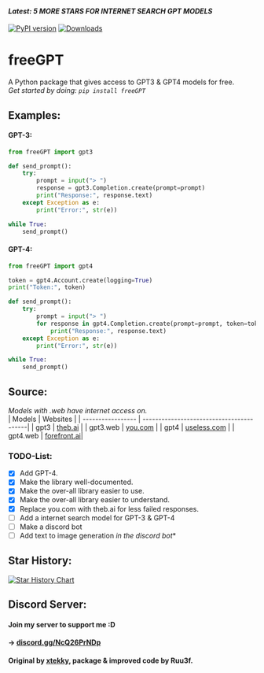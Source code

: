 #### *Latest: 5 MORE STARS FOR INTERNET SEARCH GPT MODELS*
[![PyPI version](https://badge.fury.io/py/freeGPT.svg)](https://badge.fury.io/py/freeGPT)
[![Downloads](https://static.pepy.tech/personalized-badge/freeGPT?period=month&units=international_system&left_color=grey&right_color=brightgreen&left_text=Downloads)](https://pepy.tech/project/freeGPT)
# freeGPT
A Python package that gives access to GPT3 &amp; GPT4 models for free.
<br>
*Get started by doing: `pip install freeGPT`*

## Examples:

#### GPT-3:

```python
from freeGPT import gpt3

def send_prompt():
    try:
        prompt = input("> ")
        response = gpt3.Completion.create(prompt=prompt)
        print("Response:", response.text)
    except Exception as e:
        print("Error:", str(e))

while True:
    send_prompt()
```
#### GPT-4:

```python
from freeGPT import gpt4

token = gpt4.Account.create(logging=True)
print("Token:", token) 

def send_prompt():
    try:
        prompt = input("> ")
        for response in gpt4.Completion.create(prompt=prompt, token=token):
            print("Response:", response.text)
    except Exception as e:
        print("Error:", str(e))

while True:
    send_prompt()
```

## Source:
*Models with .web have internet access on.*
<br>
| Models            | Websites                                 |
| ----------------- | -----------------------------------------|
| gpt3              | [theb.ai](https://theb.ai)               |
| gpt3.web          | [you.com](https://you.com)               |
| gpt4              | [useless.com](https://ai.useless.com)    |
| gpt4.web          | [forefront.ai](https://chat.forefront.ai)|

### TODO-List:
- [x] Add GPT-4.
- [x] Make the library well-documented.
- [x] Make the over-all library easier to use.
- [x] Make the over-all library easier to understand.
- [x] Replace you.com with theb.ai for less failed responses.
- [ ] Add a internet search model for GPT-3 & GPT-4
- [ ] Make a discord bot
- [ ] Add text to image generation *in the discord bot**

## Star History:
[![Star History Chart](https://api.star-history.com/svg?repos=Ruu3f/freeGPT&type=Date)](https://github.com/Ruu3f/freeGPT/stargazers)

## Discord Server:
#### Join my server to support me :D
#### -> [discord.gg/NcQ26PrNDp](https://discord.gg/NcQ26PrNDp)

#### Original by [xtekky](https://github.com/xtekky), package & improved code by Ruu3f.

